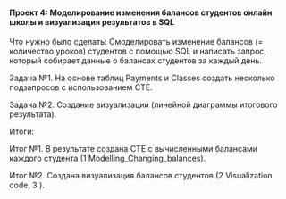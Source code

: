 #### Проект 4: Моделирование изменения балансов студентов  онлайн школы и визуализация результатов в SQL

<p> Что нужно было сделать: Смоделировать изменение балансов (=  количество уроков) студентов с помощью SQL и написать запрос, который собирает данные о балансах студентов за каждый день.

<p> Задача №1. На основе таблиц Payments  и Classes создать несколько подзапросов с использованием CTE. 
  
<p> Задача №2. Создание визуализации (линейной диаграммы итогового результата).

<p> Итоги:

<p> Итог №1. В результате создана  CTE с вычисленными балансами каждого студента (1 Modelling_Changing_balances). 
  
<p> Итог №2. Создана визуализация балансов студентов (2 Visualization code, 3 ).

